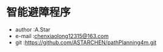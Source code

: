 # 智能避障程序

- author :A.Star
- e-mail :chenxiaolong12315@163.com
- git :https://github.com/ASTARCHEN/pathPlanning4m.git
